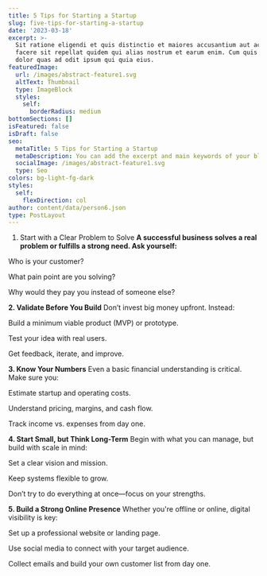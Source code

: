 ```yaml
---
title: 5 Tips for Starting a Startup
slug: five-tips-for-starting-a-startup
date: '2023-03-18'
excerpt: >-
  Sit ratione eligendi et quis distinctio et maiores accusantium aut accusamus
  facere sit repellat quidem qui alias nostrum et earum enim. Cum quis sint eos
  dolor quas ad odit ipsum qui quia eius.
featuredImage:
  url: /images/abstract-feature1.svg
  altText: Thumbnail
  type: ImageBlock
  styles:
    self:
      borderRadius: medium
bottomSections: []
isFeatured: false
isDraft: false
seo:
  metaTitle: 5 Tips for Starting a Startup
  metaDescription: You can add the excerpt and main keywords of your blog post here.
  socialImage: /images/abstract-feature1.svg
  type: Seo
colors: bg-light-fg-dark
styles:
  self:
    flexDirection: col
author: content/data/person6.json
type: PostLayout
---
```


1. Start with a Clear Problem to Solve
**A successful business solves a real problem or fulfills a strong need. Ask yourself:**

Who is your customer?

What pain point are you solving?

Why would they pay you instead of someone else?

**2. Validate Before You Build**
Don’t invest big money upfront. Instead:

Build a minimum viable product (MVP) or prototype.

Test your idea with real users.

Get feedback, iterate, and improve.

**3. Know Your Numbers**
Even a basic financial understanding is critical. Make sure you:

Estimate startup and operating costs.

Understand pricing, margins, and cash flow.

Track income vs. expenses from day one.

**4. Start Small, but Think Long-Term**
Begin with what you can manage, but build with scale in mind:

Set a clear vision and mission.

Keep systems flexible to grow.

Don’t try to do everything at once—focus on your strengths.

**5. Build a Strong Online Presence**
Whether you're offline or online, digital visibility is key:

Set up a professional website or landing page.

Use social media to connect with your target audience.

Collect emails and build your own customer list from day one.



